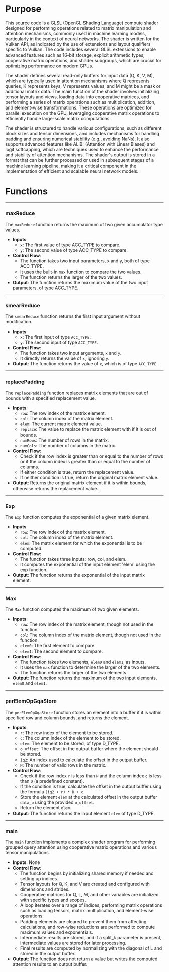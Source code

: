 # Purpose
This source code is a GLSL (OpenGL Shading Language) compute shader designed for performing operations related to matrix manipulation and attention mechanisms, commonly used in machine learning models, particularly in the context of neural networks. The shader is written for the Vulkan API, as indicated by the use of extensions and layout qualifiers specific to Vulkan. The code includes several GLSL extensions to enable advanced features such as 16-bit storage, explicit arithmetic types, cooperative matrix operations, and shader subgroups, which are crucial for optimizing performance on modern GPUs.

The shader defines several read-only buffers for input data (Q, K, V, M), which are typically used in attention mechanisms where Q represents queries, K represents keys, V represents values, and M might be a mask or additional matrix data. The main function of the shader involves initializing tensor layouts and views, loading data into cooperative matrices, and performing a series of matrix operations such as multiplication, addition, and element-wise transformations. These operations are optimized for parallel execution on the GPU, leveraging cooperative matrix operations to efficiently handle large-scale matrix computations.

The shader is structured to handle various configurations, such as different block sizes and tensor dimensions, and includes mechanisms for handling padding and ensuring numerical stability (e.g., avoiding NaNs). It also supports advanced features like ALiBi (Attention with Linear Biases) and logit softcapping, which are techniques used to enhance the performance and stability of attention mechanisms. The shader's output is stored in a format that can be further processed or used in subsequent stages of a machine learning pipeline, making it a critical component in the implementation of efficient and scalable neural network models.
# Functions

---
### maxReduce
The `maxReduce` function returns the maximum of two given accumulator type values.
- **Inputs**:
    - `x`: The first value of type ACC_TYPE to compare.
    - `y`: The second value of type ACC_TYPE to compare.
- **Control Flow**:
    - The function takes two input parameters, x and y, both of type ACC_TYPE.
    - It uses the built-in `max` function to compare the two values.
    - The function returns the larger of the two values.
- **Output**: The function returns the maximum value of the two input parameters, of type ACC_TYPE.


---
### smearReduce
The `smearReduce` function returns the first input argument without modification.
- **Inputs**:
    - `x`: The first input of type `ACC_TYPE`.
    - `y`: The second input of type `ACC_TYPE`.
- **Control Flow**:
    - The function takes two input arguments, `x` and `y`.
    - It directly returns the value of `x`, ignoring `y`.
- **Output**: The function returns the value of `x`, which is of type `ACC_TYPE`.


---
### replacePadding
The `replacePadding` function replaces matrix elements that are out of bounds with a specified replacement value.
- **Inputs**:
    - `row`: The row index of the matrix element.
    - `col`: The column index of the matrix element.
    - `elem`: The current matrix element value.
    - `replace`: The value to replace the matrix element with if it is out of bounds.
    - `numRows`: The number of rows in the matrix.
    - `numCols`: The number of columns in the matrix.
- **Control Flow**:
    - Check if the row index is greater than or equal to the number of rows or if the column index is greater than or equal to the number of columns.
    - If either condition is true, return the replacement value.
    - If neither condition is true, return the original matrix element value.
- **Output**: Returns the original matrix element if it is within bounds, otherwise returns the replacement value.


---
### Exp
The `Exp` function computes the exponential of a given matrix element.
- **Inputs**:
    - `row`: The row index of the matrix element.
    - `col`: The column index of the matrix element.
    - `elem`: The matrix element for which the exponential is to be computed.
- **Control Flow**:
    - The function takes three inputs: row, col, and elem.
    - It computes the exponential of the input element 'elem' using the exp function.
- **Output**: The function returns the exponential of the input matrix element.


---
### Max
The `Max` function computes the maximum of two given elements.
- **Inputs**:
    - `row`: The row index of the matrix element, though not used in the function.
    - `col`: The column index of the matrix element, though not used in the function.
    - `elem0`: The first element to compare.
    - `elem1`: The second element to compare.
- **Control Flow**:
    - The function takes two elements, `elem0` and `elem1`, as inputs.
    - It uses the `max` function to determine the larger of the two elements.
    - The function returns the larger of the two elements.
- **Output**: The function returns the maximum of the two input elements, `elem0` and `elem1`.


---
### perElemOpGqaStore
The `perElemOpGqaStore` function stores an element into a buffer if it is within specified row and column bounds, and returns the element.
- **Inputs**:
    - `r`: The row index of the element to be stored.
    - `c`: The column index of the element to be stored.
    - `elem`: The element to be stored, of type D_TYPE.
    - `o_offset`: The offset in the output buffer where the element should be stored.
    - `iq2`: An index used to calculate the offset in the output buffer.
    - `N`: The number of valid rows in the matrix.
- **Control Flow**:
    - Check if the row index `r` is less than `N` and the column index `c` is less than `D` (a predefined constant).
    - If the condition is true, calculate the offset in the output buffer using the formula `(iq2 + r) * D + c`.
    - Store the element `elem` at the calculated offset in the output buffer `data_o` using the provided `o_offset`.
    - Return the element `elem`.
- **Output**: The function returns the input element `elem` of type D_TYPE.


---
### main
The `main` function implements a complex shader program for performing grouped query attention using cooperative matrix operations and various tensor manipulations.
- **Inputs**: None
- **Control Flow**:
    - The function begins by initializing shared memory if needed and setting up indices.
    - Tensor layouts for Q, K, and V are created and configured with dimensions and strides.
    - Cooperative matrices for Q, L, M, and other variables are initialized with specific types and scopes.
    - A loop iterates over a range of indices, performing matrix operations such as loading tensors, matrix multiplication, and element-wise operations.
    - Padding elements are cleared to prevent them from affecting calculations, and row-wise reductions are performed to compute maximum values and exponentials.
    - Intermediate results are stored, and if a split_k parameter is present, intermediate values are stored for later processing.
    - Final results are computed by normalizing with the diagonal of L and stored in the output buffer.
- **Output**: The function does not return a value but writes the computed attention results to an output buffer.


